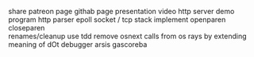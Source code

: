 share
patreon page
githab page
presentation video
http server demo program
http parser
epoll socket / tcp stack
implement openparen closeparen  
renames/cleanup
use tdd
remove osnext calls from os rays by extending meaning of dOt
debugger
arsis gascoreba
